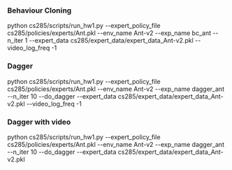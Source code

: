 
### Behaviour Cloning
python cs285/scripts/run_hw1.py --expert_policy_file cs285/policies/experts/Ant.pkl --env_name Ant-v2 --exp_name bc_ant --n_iter 1 --expert_data cs285/expert_data/expert_data_Ant-v2.pkl --video_log_freq -1

### Dagger
python cs285/scripts/run_hw1.py --expert_policy_file cs285/policies/experts/Ant.pkl --env_name Ant-v2 --exp_name dagger_ant --n_iter 10 --do_dagger --expert_data cs285/expert_data/expert_data_Ant-v2.pkl --video_log_freq -1

### Dagger with video
python cs285/scripts/run_hw1.py --expert_policy_file cs285/policies/experts/Ant.pkl --env_name Ant-v2 --exp_name dagger_ant --n_iter 10 --do_dagger --expert_data cs285/expert_data/expert_data_Ant-v2.pkl
